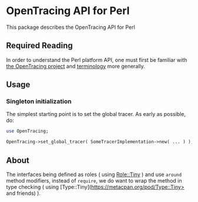 # OpenTracing API for Perl

This package describes the OpenTracing API for Perl

## Required Reading

In order to understand the Perl platform API, one must first be familiar with
[the OpenTracing project](http://opentracing.io/)
and
[terminology](http://opentracing.io/documentation/pages/spec)
more generally.

## Usage

### Singleton initialization

The simplest starting point is to set the global tracer. As early as possible,
do:

```perl
use OpenTracing;

OpenTracing->set_global_tracer( SomeTracerImplementation->new( ... ) );
```
## About

The interfaces being defined as roles
( using [Role::Tiny](https://metacpan.org/pod/Role::Tiny) )
and use `around` method modifiers, instead of `require`, we do want to wrap the
method in type checking
( using [Type::Tiny](https://metacpan.org/pod/Type::Tiny> and friends) ).
